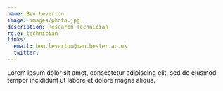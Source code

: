 ```yaml
---
name: Ben Leverton
image: images/photo.jpg
description: Research Technician
role: technician
links:
  email: ben.leverton@manchester.ac.uk
  twitter: 
---
```


Lorem ipsum dolor sit amet, consectetur adipiscing elit, sed do eiusmod tempor incididunt ut labore et dolore magna aliqua.
